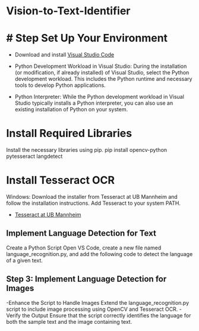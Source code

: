 # Vision-to-Text-Identifier
# # Step  Set Up Your Environment
- Download and install [Visual Studio Code](https://code.visualstudio.com/)

- Python Development Workload in Visual Studio: During the installation (or modification, if already installed) of Visual Studio, select the Python development workload. This includes the Python runtime and necessary tools to develop Python applications.
- Python Interpreter: While the Python development workload in Visual Studio typically installs a Python interpreter, you can also use an existing installation of Python on your system.

# Install Required Libraries
Install the necessary libraries using pip.
pip install opencv-python pytesseract langdetect

# Install Tesseract OCR
Windows: Download the installer from Tesseract at UB Mannheim and follow the installation instructions. Add Tesseract to your system PATH.
- [Tesseract at UB Mannheim](https://github.com/UB-Mannheim/tesseract/wiki)

##  Implement Language Detection for Text
Create a Python Script
Open VS Code, create a new file named language_recognition.py, and add the following code to detect the language of a given text.

## Step 3: Implement Language Detection for Images

-Enhance the Script to Handle Images
Extend the language_recognition.py script to include image processing using OpenCV and Tesseract OCR.
-Verify the Output
Ensure that the script correctly identifies the language for both the sample text and the image containing text.
